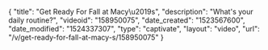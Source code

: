 {
    "title": "Get Ready For Fall at Macy\u2019s",
    "description": "What's your daily routine?",
    "videoid": "158950075",
    "date_created": "1523567600",
    "date_modified": "1524337307",
    "type": "captivate",
    "layout": "video",
    "url": "\/v\/get-ready-for-fall-at-macy-s\/158950075"
}